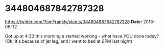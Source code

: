 # 344804687842787328
https://twitter.com/TomFrankly/status/344804687842787328
**Date:** 2013-06-12

Got up at 4:30 this morning a started working - what have YOU done today? (Ok, it's because of jet lag, and I went to bed at 6PM last night)
